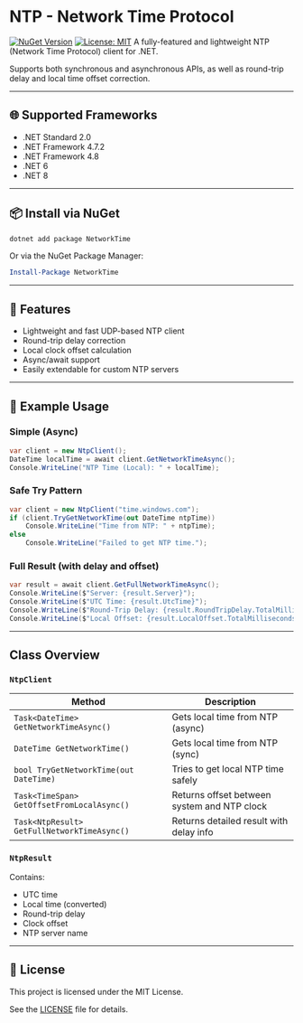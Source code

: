 ﻿# NTP - Network Time Protocol
[![NuGet Version](https://img.shields.io/nuget/v/NetworkTime.svg)](https://www.nuget.org/packages/NetworkTime/)
[![License: MIT](https://img.shields.io/badge/License-MIT-blue.svg)](LICENSE)
A fully-featured and lightweight NTP (Network Time Protocol) client for .NET. 

Supports both synchronous and asynchronous APIs, as well as round-trip delay and local time offset correction.

---
## 🌐 Supported Frameworks
- .NET Standard 2.0
- .NET Framework 4.7.2
- .NET Framework 4.8
- .NET 6
- .NET 8

---
## 📦 Install via NuGet
```bash
dotnet add package NetworkTime
```
Or via the NuGet Package Manager:
```powershell
Install-Package NetworkTime
```

---
## 🚀 Features
-   Lightweight and fast UDP-based NTP client
-   Round-trip delay correction
-   Local clock offset calculation
-   Async/await support
-   Easily extendable for custom NTP servers

---
## 🧪 Example Usage
### Simple (Async)
```csharp
var client = new NtpClient();
DateTime localTime = await client.GetNetworkTimeAsync();
Console.WriteLine("NTP Time (Local): " + localTime);
```
### Safe Try Pattern
```csharp
var client = new NtpClient("time.windows.com");
if (client.TryGetNetworkTime(out DateTime ntpTime))
    Console.WriteLine("Time from NTP: " + ntpTime);
else
    Console.WriteLine("Failed to get NTP time.");
```
### Full Result (with delay and offset)
```csharp
var result = await client.GetFullNetworkTimeAsync();
Console.WriteLine($"Server: {result.Server}");
Console.WriteLine($"UTC Time: {result.UtcTime}");
Console.WriteLine($"Round-Trip Delay: {result.RoundTripDelay.TotalMilliseconds} ms");
Console.WriteLine($"Local Offset: {result.LocalOffset.TotalMilliseconds} ms");
```

---
## Class Overview
### `NtpClient`
| Method                                      | Description                                 |
| ------------------------------------------- | ------------------------------------------- |
| `Task<DateTime> GetNetworkTimeAsync()`      | Gets local time from NTP (async)            |
| `DateTime GetNetworkTime()`                 | Gets local time from NTP (sync)             |
| `bool TryGetNetworkTime(out DateTime)`      | Tries to get local NTP time safely          |
| `Task<TimeSpan> GetOffsetFromLocalAsync()`  | Returns offset between system and NTP clock |
| `Task<NtpResult> GetFullNetworkTimeAsync()` | Returns detailed result with delay info     |

### `NtpResult`
Contains:

* UTC time
* Local time (converted)
* Round-trip delay
* Clock offset
* NTP server name

---
## 🧾 License
This project is licensed under the MIT License.

See the [LICENSE](LICENSE) file for details.
